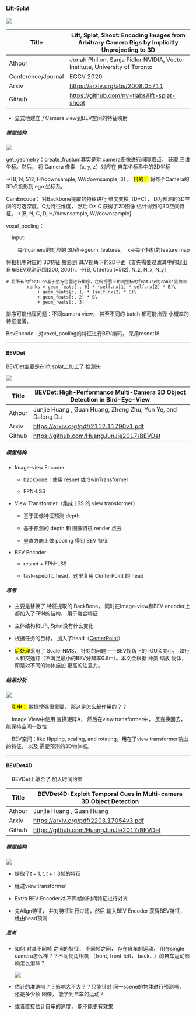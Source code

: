 #### Lift-Splat

![](/home/yihang/.config/marktext/images/2022-07-27-09-57-23-2022-07-27%2009-56-57%20的屏幕截图.png)

| Title              | Lift, Splat, Shoot: Encoding Images from Arbitrary Camera Rigs by Implicitly Unprojecting to 3D |
| ------------------ | ----------------------------------------------------------------------------------------------- |
| Athour             | Jonah Philion, Sanja Fidler NVIDIA, Vector Institute, University of Toronto                     |
| Conference/Journal | ECCV 2020                                                                                       |
| Arxiv              | https://arxiv.org/abs/2008.05711                                                                |
| Github             | https://github.com/nv-tlabs/lift-splat-shoot                                                    |

- 显式地建立了Camera view到BEV空间的特征映射

##### 模型结构

![](/home/yihang/.config/marktext/images/2022-07-27-10-09-42-2022-07-27%2010-09-20%20的屏幕截图.png)

get_geometry：create_frustum其实是对 camera图像进行间隔取点， 获取 三维坐标。然后， 将 Camera 像素 （x, y, z）对应在 自车坐标系中的3D坐标

->[B, N, 512, H//downsample, W//downsample, 3] 。 <mark>目的：</mark> 将每个Camera的3D点投影到 ego 坐标系。

CamEncode： 对Backbone提取的特征进行 维度变换（D+C）， D为预测的3D空间的可选深度，C为特征维度， 然后 D$\times$ C 获得了2D图像 估计得到的3D空间特征。->[B, N, C, D, H//downsample, W//downsample]

voxel_pooling：

    input:  

        每个camera的对应的 3D点->geom_features,    x->每个相机的feature map

将相机中对应的 3D特征 投影到 BEV视角下的2D平面（首先需要过滤其中的超出自车BEV观测范围[200, 200]）。->[B, C(default=512), N_z, N_x, N_y]

```text
# 将所有的feature基于坐标位置进行排序，在俯视图上相同坐标的feature的ranks值相同
        ranks = geom_feats[:, 0] * (self.nx[1] * self.nx[2] * B)\
            + geom_feats[:, 1] * (self.nx[2] * B)\
            + geom_feats[:, 2] * B\
            + geom_feats[:, 3]
```

 排序可能出现问题：不同camera view， 甚至不同的 batch 都可能出现 小概率的特征混淆。

BevEncode：对voxel_pooling的特征进行BEV编码， 采用resnet18.

---

#### BEVDet

BEVDet主要是在lift splat上加上了 检测头

![](/home/yihang/.config/marktext/images/2022-07-27-13-06-27-2022-07-27%2013-06-11%20的屏幕截图.png)

| Title  | BEVDet: High-Performance Multi-Camera 3D Object Detection in Bird-Eye-View |
| ------ | -------------------------------------------------------------------------- |
| Athour | Junjie Huang , Guan Huang, Zheng Zhu, Yun Ye, and Dalong Du                |
| Arxiv  | https://arxiv.org/pdf/2112.11790v1.pdf                                     |
| Github | https://github.com/HuangJunJie2017/BEVDet                                  |

##### 模型结构

- Image-view Encoder
  
  - backbone：使用 resnet 或 SwinTransformer
  
  - FPN-LSS

- View Transformer（集成 LSS 的 view transformer）
  
  - 基于图像特征预测 depth
  
  - 基于预测的 depth 和 图像特征 render 点云
  
  - 竖直方向上做 pooling 得到 BEV 特征

- BEV Encoder
  
  - resnet + FPN-LSS
  
  - task-specific head，这里复用 CenterPoint 的 head

##### 思考

- 主要是替换了 特征提取的 BackBone， 同时在Image-view和BEV encoder上都加入了FPN的结构， 用于融合特征

- 主体结构和Lift, Splat没有什么变化

- 根据任务的目标， 加入了head（[CenterPoint](https://github.com/tianweiy/CenterPoint/blob/master/det3d/models/bbox_heads/center_head.py)）

- <mark>后处理</mark>采用了 Scale-NMS， 针对的问题——BEV视角下的 IOU会变小， 如行人和交通灯（不满足最小的BEV分辨率0.8m）。本文会根据 种类 缩放 物体， 即是对不同的物体施加 更高的注意力。

##### 结果分析

![](/home/yihang/.config/marktext/images/2022-07-27-13-33-33-2022-07-27%2013-33-02%20的屏幕截图.png)

    <mark>引申：</mark> 数据增强很重要， 那这是怎么起作用的？？

    Image View中使用 变换矩阵A， 然后在view transformer中， 反变换回去， 能保持空间一致性

    BEV空间：like flipping, scaling, and rotating，用在了view transformer输出的特征， 以及 需要预测的3D物体框。

---

#### BEVDet4D

    BEVDet上融合了 加入时间约束

| Title  | BEVDet4D: Exploit Temporal Cues in Multi-camera 3D Object Detection |
| ------ | ------------------------------------------------------------------- |
| Athour | Junjie Huang , Guan Huang                                           |
| Arxiv  | https://arxiv.org/pdf/2203.17054v3.pdf                              |
| Github | https://github.com/HuangJunJie2017/BEVDet                           |

##### 模型结构

![](/home/yihang/.config/marktext/images/2022-07-27-13-35-52-2022-07-27%2013-35-42%20的屏幕截图.png)

- 提取了$t-1, t, t+1$ 3帧的特征

- 经过view transformer

- Extra BEV Encoder对 不同帧的时间特征进行对齐

- 先Align特征， 并对特征进行过滤，然后 输入BEV Encoder 获得BEV特征， 经由head预测

##### 思考

- 如何 对其不同帧 之间的特征， 不同帧之间， 存在自车的运动， 用在single camera怎么样？？不同视角相机 （front, front-left， back...）的自车运动影响怎么消除？
  
  ![](/home/yihang/.config/marktext/images/2022-07-27-14-37-29-2022-07-27%2014-36-57%20的屏幕截图.png)

- 估计的准确吗？？影响大不大？？只能针对 同一scene的物体进行预测吗， 还是多少帧 图像， 能学到自车的运动？

- 或者直接估计自车的速度， 能不能更有效果
  
  
